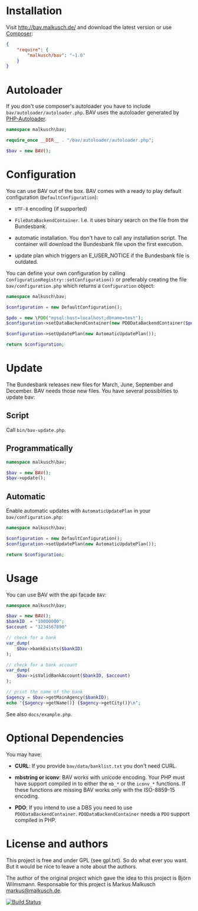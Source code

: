 # Installation

Visit <http://bav.malkusch.de/> and download the latest version or use [Composer](https://getcomposer.org/):

```json
{
    "require": {
        "malkusch/bav": "~1.0"
    }
}
```

# Autoloader

If you don't use composer's autoloader you have to include `bav/autoloader/autoloader.php`.
BAV uses the autoloader generated by [PHP-Autoloader](http://php-autoloader.malkusch.de/en/). 

```php
namespace malkusch\bav;

require_once __DIR__ . "/bav/autoloader/autoloader.php";

$bav = new BAV();
```


# Configuration

You can use BAV out of the box. BAV comes with a ready to play default
configuration (`DefaultConfiguration`):

* `UTF-8` encoding (if supported)

* `FileDataBackendContainer`. I.e. it uses binary search on the file from the Bundesbank.

* automatic installation. You don't have to call any installation
script. The container will download the Bundesbank file upon the first execution.

* update plan which triggers an E_USER_NOTICE if the Bundesbank file
is outdated.

You can define your own configuration by calling `ConfigurationRegistry::setConfiguration()`
or preferably creating the file `bav/configuration.php` which returns a `Configuration` object:

```php
namespace malkusch\bav;

$configuration = new DefaultConfiguration();

$pdo = new \PDO("mysql:host=localhost;dbname=test");
$configuration->setDataBackendContainer(new PDODataBackendContainer($pdo));

$configuration->setUpdatePlan(new AutomaticUpdatePlan());

return $configuration;
```

# Update

The Bundesbank releases new files for March, June, September and December.
BAV needs those new files. You have several possiblities to update bav:

## Script

Call `bin/bav-update.php`.

## Programmatically

```php
namespace malkusch\bav;

$bav = new BAV();
$bav->update();
```

## Automatic

Enable automatic updates with `AutomaticUpdatePlan` in your `bav/configuration.php`:

```php
namespace malkusch\bav;

$configuration = new DefaultConfiguration();
$configuration->setUpdatePlan(new AutomaticUpdatePlan());

return $configuration;
```

# Usage

You can use BAV with the api facade `BAV`:
```php
namespace malkusch\bav;

$bav = new BAV();
$bankID  = "10000000";
$account = "1234567890"

// check for a bank
var_dump(
    $bav->bankExists($bankID)
);

// check for a bank account
var_dump(
    $bav->isValidBankAccount($bankID, $account)
);

// print the name of the bank
$agency = $bav->getMainAgency($bankID);
echo "{$agency->getName()} {$agency->getCity()}\n";
```
See also `docs/example.php`.


# Optional Dependencies

You may have:

* **CURL**: If you provide `bav/data/banklist.txt` you don't need CURL.

* **mbstring or iconv**: BAV works with unicode encoding. Your PHP must have support compiled
in to either the `mb_*` or the `iconv_*` functions. If these functions are
missing BAV works only with the ISO-8859-15 encoding.

* **PDO**: If you intend to use a DBS you need to use `PDODataBackendContainer`. 
`PDODataBackendContainer` needs a `PDO` support compiled in PHP.


# License and authors

This project is free and under GPL (see gpl.txt). So do what ever you want.
But it would be nice to leave a note about the authors.

The author of the original project which gave the idea to this project is
Björn Wilmsmann. Responsable for this project is Markus Malkusch <markus@malkusch.de>.

[![Build Status](https://travis-ci.org/malkusch/bav.svg?branch=master)](https://travis-ci.org/malkusch/bav)